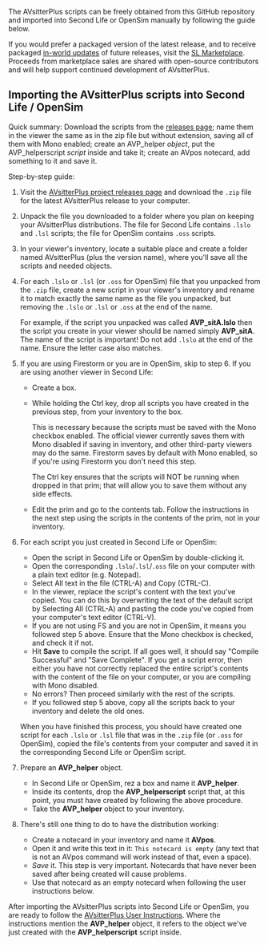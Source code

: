 
The AVsitterPlus scripts can be freely obtained from this GitHub repository and imported into Second Life or OpenSim manually by following the guide below.

If you would prefer a packaged version of the latest release, and to receive packaged [in-world updates](https://avsitterplus.github.io/updates.html) of future releases, visit the [SL Marketplace](https://marketplace.secondlife.com/stores/44210). Proceeds from marketplace sales are shared with open-source contributors and will help support continued development of AVsitterPlus.


## Importing the AVsitterPlus scripts into Second Life / OpenSim

Quick summary: Download the scripts from the [releases page](https://github.com/AVsitterPlus/AVsitterPlus/releases); name them in the viewer the same as in the zip file but without extension, saving all of them with Mono enabled; create an AVP_helper *object*, put the AVP_helperscript *script* inside and take it; create an AVpos notecard, add something to it and save it.

Step-by-step guide:

1. Visit the [AVsitterPlus project releases page](https://github.com/AVsitterPlus/AVsitterPlus/releases) and download the `.zip` file for the latest AVsitterPlus release to your computer.

2. Unpack the file you downloaded to a folder where you plan on keeping your AVsitterPlus distributions. The file for Second Life contains `.lslo` and `.lsl` scripts; the file for OpenSim contains `.oss` scripts.

3. In your viewer's inventory, locate a suitable place and create a folder named AVsitterPlus (plus the version name), where you'll save all the scripts and needed objects.

4. For each `.lslo` or `.lsl` (or `.oss` for OpenSim) file that you unpacked from the `.zip` file, create a new script in your viewer's inventory and rename it to match exactly the same name as the file you unpacked, but removing the `.lslo` or `.lsl` or `.oss` at the end of the name.

    For example, if the script you unpacked was called **AVP_sitA.lslo** then the script you create in your viewer should be named simply **AVP_sitA**. The name of the script is important! Do not add `.lslo` at the end of the name. Ensure the letter case also matches.

5. If you are using Firestorm or you are in OpenSim, skip to step 6. If you are using another viewer in Second Life:

    - Create a box.
    - While holding the Ctrl key, drop all scripts you have created in the previous step, from your inventory to the box.

      This is necessary because the scripts must be saved with the Mono checkbox enabled. The official viewer currently saves them with Mono disabled if saving in inventory, and other third-party viewers may do the same. Firestorm saves by default with Mono enabled, so if you're using Firestorm you don't need this step.

      The Ctrl key ensures that the scripts will NOT be running when dropped in that prim; that will allow you to save them without any side effects.

    - Edit the prim and go to the contents tab. Follow the instructions in the next step using the scripts in the contents of the prim, not in your inventory.

6. For each script you just created in Second Life or OpenSim:
    - Open the script in Second Life or OpenSim by double-clicking it.
    - Open the corresponding `.lslo`/`.lsl`/`.oss` file on your computer with a plain text editor (e.g. Notepad).
    - Select All text in the file (CTRL-A) and Copy (CTRL-C).
    - In the viewer, replace the script's content with the text you've copied. You can do this by overwriting the text of the default script by Selecting All (CTRL-A) and pasting the code you've copied from your computer's text editor (CTRL-V).
    - If you are not using FS and you are not in OpenSim, it means you followed step 5 above. Ensure that the Mono checkbox is checked, and check it if not.
    - Hit **Save** to compile the script. If all goes well, it should say "Compile Successful" and "Save Complete". If you get a script error, then either you have not correctly replaced the entire script's contents with the content of the file on your computer, or you are compiling with Mono disabled.
    - No errors? Then proceed similarly with the rest of the scripts.
    - If you followed step 5 above, copy all the scripts back to your inventory and delete the old ones.

    When you have finished this process, you should have created one script for each `.lslo` or `.lsl` file that was in the `.zip` file (or `.oss` for OpenSim), copied the file's contents from your computer and saved it in the corresponding Second Life or OpenSim script.

7. Prepare an **AVP_helper** object.

    - In Second Life or OpenSim, rez a box and name it **AVP_helper**.
    - Inside its contents, drop the **AVP_helperscript** script that, at this point, you must have created by following the above procedure.
    - Take the **AVP_helper** object to your inventory.

8. There's still one thing to do to have the distribution working:

    - Create a notecard in your inventory and name it **AVpos**.
    - Open it and write this text in it: `This notecard is empty` (any text that is not an AVpos command will work instead of that, even a space).
    - *Save* it. This step is very important. Notecards that have never been saved after being created will cause problems.
    - Use that notecard as an empty notecard when following the user instructions below.

After importing the AVsitterPlus scripts into Second Life or OpenSim, you are ready to follow the [AVsitterPlus User Instructions](https://avsitterplus.github.io/avsitterplus_home). Where the instructions mention the **AVP_helper** object, it refers to the object we've just created with the **AVP_helperscript** script inside.
